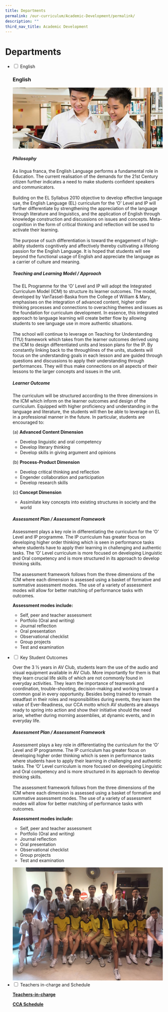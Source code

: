 ```yaml
---
title: Departments
permalink: /our-curriculum/Academic-Development/permalink/
description: ""
third_nav_title: Academic Development
---
```

# **Departments**



<ul class="jekyllcodex_accordion">
  <li>
    <input type="checkbox" id="accordion1">
    <label for="accordion1">English</label>
    <div>
			<p><h3>English</h3></p>
			<img src="/images/eldept.jpg">
		<p><h5>Philosophy</h5></p>
			<p>As lingua franca, the English Language performs a fundamental role in Education. The current realisation of the demands for the 21st Century citizen further indicates a need to make students confident speakers and communicators.<br><br>Building on the EL Syllabus 2010 objective to develop effective language use, the English Language (EL) curriculum for the ‘O’ Level and IP will further differentiate by strengthening the appreciation of the language through literature and linguistics, and the application of English through knowledge construction and discussions on issues and concepts. Meta-cognition in the form of critical thinking and reflection will be used to activate their learning.<br><br>The purpose of such differentiation is toward the engagement of high-ability students cognitively and affectively thereby cultivating a lifelong passion for the English Language. It is hoped that students will see beyond the functional usage of English and appreciate the language as a carrier of culture and meaning.</p>
		<p><h5>Teaching and Learning Model / Approach</h5></p>
		<p>The EL Programme for the ‘O’ Level and IP will adopt the Integrated Curriculum Model (ICM) to structure its learner outcomes. The model, developed by VanTassel-Baska from the College of William & Mary, emphasises on the integration of advanced content, higher order thinking processes and connections to overaching themes and issues as the foundation for curriculum development. In essence, this integrated approach to language learning will create better flow by allowing students to see language use in more authentic situations.<br><br>The school will continue to leverage on Teaching for Understanding (TfU) framework which takes from the learner outcomes derived using the ICM to design differentiated units and lesson plans for the IP. By constantly linking back to the throughlines of the units, students will focus on the understanding goals in each lesson and are guided through questions and discussions to apply their understanding through performances. They will thus make connections on all aspects of their lessons to the larger concepts and issues in the unit.</p>
			<p><h5>Learner Outcome</h5></p>
			<p>The curriculum will be structured according to the three dimensions in the ICM which inform on the learner outcomes and design of the curriculum. Equipped with higher proficiency and understanding in the language and literature, the students will then be able to leverage on EL in a professional manner in the future. In particular, students are encouraged to:</p>
			<p>(a) <b>Advanced Content Dimension</b><ul><li>Develop linguistic and oral competency</li><li>Develop literary thinking</li><li>Develop skills in giving argument and opinions</li></ul></p>
			<p>(b) <b>Process-Product Dimension</b><ul><li>Develop critical thinking and reflection</li><li>Engender collaboration and participation</li><li>Develop research skills</li></ul></p>
			<p>(c) <b>Concept Dimension</b><ul><li>Assimilate key concepts into existing structures in society and the world</li></ul></p>
			<p><h5>Assessment Plan / Assessment Framework</h5></p>
			<p>Assessment plays a key role in differentiating the curriculum for the ‘O’ Level and IP programme. The IP curriculum has greater focus on developing higher order thinking which is seen in performance tasks where students have to apply their learning in challenging and authentic tasks. The ‘O’ Level curriculum is more focused on developing Linguistic and Oral competency and is more structured in its approach to develop thinking skills.<br><br>The assessment framework follows from the three dimensions of the ICM where each dimension is assessed using a basket of formative and summative assessment modes. The use of a variety of assessment modes will allow for better matching of performance tasks with outcomes.</p>
	<p><b>Assessment modes include:</b><ul><li>Self, peer and teacher assessment</li><li>Portfolio (Oral and writing)</li><li>Journal reflection</li><li>Oral presentation</li><li>Observational checklist</li><li>Group projects</li><li>Test and examination</li></ul></p>
    </div>
  </li>
    <li>
    <input type="checkbox" id="accordion2">
    <label for="accordion2">Key Student Outcomes</label>
    <div>
      <p>Over the 3 ½ years in AV Club, students learn the use of the audio and visual equipment available in AV Club. More importantly for them is that they learn crucial life skills of which are not commonly found in everyday activities. They learn the importance of teamwork and coordination, trouble-shooting, decision-making and working toward a common goal in every opportunity. Besides being trained to remain steadfast in their roles and responsibilities during events, they learn the value of Ever-Readiness, our CCA motto which AV students are always ready to spring into action and show their initiative should the need arise, whether during morning assemblies, at dynamic events, and in everyday life.</p>
			<p><h5>Assessment Plan / Assessment Framework</h5></p>
			<p>Assessment plays a key role in differentiating the curriculum for the ‘O’ Level and IP programme. The IP curriculum has greater focus on developing higher order thinking which is seen in performance tasks where students have to apply their learning in challenging and authentic tasks. The ‘O’ Level curriculum is more focused on developing Linguistic and Oral competency and is more structured in its approach to develop thinking skills.<br><br>The assessment framework follows from the three dimensions of the ICM where each dimension is assessed using a basket of formative and summative assessment modes. The use of a variety of assessment modes will allow for better matching of performance tasks with outcomes.</p>
	<p><b>Assessment modes include:</b><ul><li>Self, peer and teacher assessment</li><li>Portfolio (Oral and writing)</li><li>Journal reflection</li><li>Oral presentation</li><li>Observational checklist</li><li>Group projects</li><li>Test and examination</li></ul></p>
			<img src="/images/av-2-1024x768.jpg">
    </div>
  </li> 
    <li>
    <input type="checkbox" id="accordion3">
    <label for="accordion3">Teachers in-charge and Schedule</label>
    <div>
      <p><a href="/our-people/staff/cca-teachers/"><b>Teachers-in-charge</b></a></p>
      <p><a href="/cca-schedule/"><b>CCA Schedule</b></a></p>
    </div>
  </li> 
  </ul>